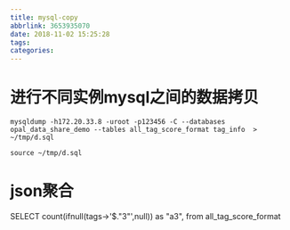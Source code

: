 ```yaml
---
title: mysql-copy
abbrlink: 3653935070
date: 2018-11-02 15:25:28
tags:
categories:
---
```

# 进行不同实例mysql之间的数据拷贝

```
mysqldump -h172.20.33.8 -uroot -p123456 -C --databases opal_data_share_demo --tables all_tag_score_format tag_info  > ~/tmp/d.sql

source ~/tmp/d.sql
```


# json聚合

SELECT
count(ifnull(tags->'$."3"',null)) as "a3",
from all_tag_score_format

